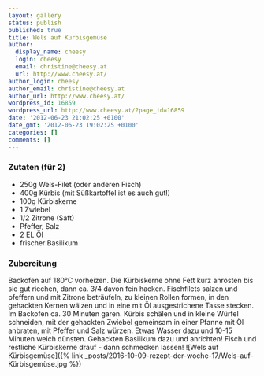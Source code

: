 ```yaml
---
layout: gallery
status: publish
published: true
title: Wels auf Kürbisgemüse
author:
  display_name: cheesy
  login: cheesy
  email: christine@cheesy.at
  url: http://www.cheesy.at/
author_login: cheesy
author_email: christine@cheesy.at
author_url: http://www.cheesy.at/
wordpress_id: 16859
wordpress_url: http://www.cheesy.at/?page_id=16859
date: '2012-06-23 21:02:25 +0100'
date_gmt: '2012-06-23 19:02:25 +0100'
categories: []
comments: []
---
```

### Zutaten (für 2)
- 250g Wels-Filet (oder anderen Fisch)
- 400g Kürbis (mit Süßkartoffel ist es auch gut!)
- 100g Kürbiskerne
- 1 Zwiebel
- 1/2 Zitrone (Saft)
- Pfeffer, Salz
- 2 EL Öl
- frischer Basilikum
### Zubereitung
Backofen auf 180°C vorheizen. Die Kürbiskerne ohne Fett kurz anrösten bis sie gut riechen, dann ca. 3/4 davon fein hacken. Fischfilets salzen und pfeffern und mit Zitrone beträufeln, zu kleinen Rollen formen, in den gehackten Kernen wälzen und in eine mit Öl ausgestrichene Tasse stecken. Im Backofen ca. 30 Minuten garen.
Kürbis schälen und in kleine Würfel schneiden, mit der gehackten Zwiebel gemeinsam in einer Pfanne mit Öl anbraten, mit Pfeffer und Salz würzen. Etwas Wasser dazu und 10-15 Minuten weich dünsten. Gehackten Basilikum dazu und anrichten! Fisch und restliche Kürbiskerne drauf - dann schmecken lassen!
![Wels auf Kürbisgemüse]({% link _posts/2016-10-09-rezept-der-woche-17/Wels-auf-Kürbisgemüse.jpg %})
